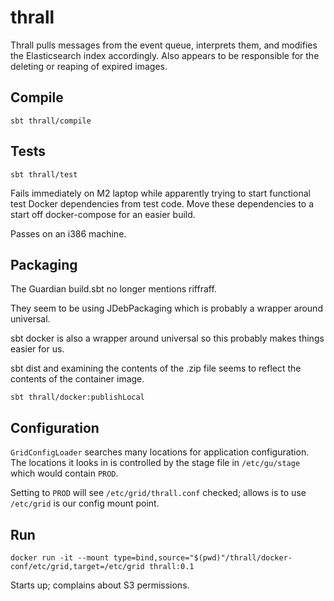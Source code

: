 # thrall

Thrall pulls messages from the event queue, interprets them, and modifies the Elasticsearch index accordingly.
Also appears to be responsible for the deleting or reaping of expired images.

## Compile

```
sbt thrall/compile
```


## Tests

```
sbt thrall/test
```

Fails immediately on M2 laptop while apparently trying to start functional test Docker dependencies from test code.
Move these dependencies to a start off docker-compose for an easier build.

Passes on an i386 machine.


## Packaging

The Guardian build.sbt no longer mentions riffraff.

They seem to be using JDebPackaging which is probably a wrapper around universal.

sbt docker is also a wrapper around universal so this probably makes things easier for us.

sbt dist and examining the contents of the .zip file seems to reflect the contents of the container image.

```
sbt thrall/docker:publishLocal
```

## Configuration

`GridConfigLoader` searches many locations for application configuration.
The locations it looks in is controlled by the stage file in `/etc/gu/stage` which would contain `PROD`.

Setting to `PROD` will see `/etc/grid/thrall.conf` checked; allows is to use `/etc/grid` is our config mount point.

## Run

```
docker run -it --mount type=bind,source="$(pwd)"/thrall/docker-conf/etc/grid,target=/etc/grid thrall:0.1
```

Starts up; complains about S3 permissions.

